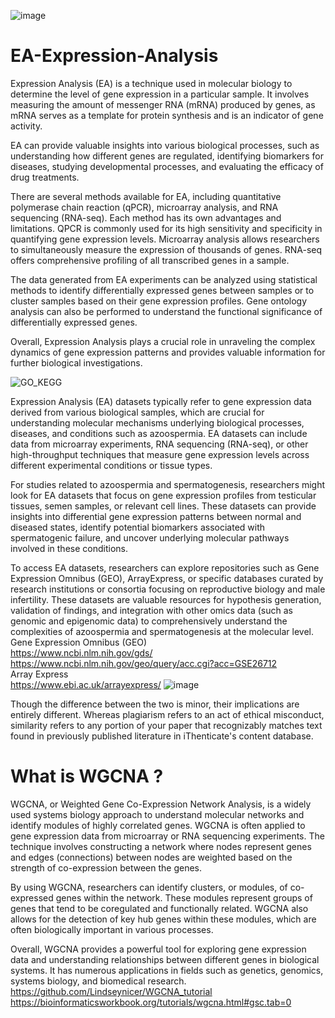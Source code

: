 ![image](https://github.com/Siamak-salimy/EA-Expression-Analysis-/assets/34867846/7a9656b1-a549-4cbf-821c-a93246748ab8) </br>
# EA-Expression-Analysis
Expression Analysis (EA) is a technique used in molecular biology to determine the level of gene expression in a particular sample. It involves measuring the amount of messenger RNA (mRNA) produced by genes, as mRNA serves as a template for protein synthesis and is an indicator of gene activity.

EA can provide valuable insights into various biological processes, such as understanding how different genes are regulated, identifying biomarkers for diseases, studying developmental processes, and evaluating the efficacy of drug treatments.

There are several methods available for EA, including quantitative polymerase chain reaction (qPCR), microarray analysis, and RNA sequencing (RNA-seq). Each method has its own advantages and limitations. QPCR is commonly used for its high sensitivity and specificity in quantifying gene expression levels. Microarray analysis allows researchers to simultaneously measure the expression of thousands of genes. RNA-seq offers comprehensive profiling of all transcribed genes in a sample.

The data generated from EA experiments can be analyzed using statistical methods to identify differentially expressed genes between samples or to cluster samples based on their gene expression profiles. Gene ontology analysis can also be performed to understand the functional significance of differentially expressed genes.

Overall, Expression Analysis plays a crucial role in unraveling the complex dynamics of gene expression patterns and provides valuable information for further biological investigations.

![GO_KEGG](https://github.com/Siamak-salimy/EA-Expression-Analysis-/assets/34867846/c6d713c7-5caf-4879-a1f1-53da401a175f)

Expression Analysis (EA) datasets typically refer to gene expression data derived from various biological samples, which are crucial for understanding molecular mechanisms underlying biological processes, diseases, and conditions such as azoospermia. EA datasets can include data from microarray experiments, RNA sequencing (RNA-seq), or other high-throughput techniques that measure gene expression levels across different experimental conditions or tissue types.

For studies related to azoospermia and spermatogenesis, researchers might look for EA datasets that focus on gene expression profiles from testicular tissues, semen samples, or relevant cell lines. These datasets can provide insights into differential gene expression patterns between normal and diseased states, identify potential biomarkers associated with spermatogenic failure, and uncover underlying molecular pathways involved in these conditions.

To access EA datasets, researchers can explore repositories such as Gene Expression Omnibus (GEO), ArrayExpress, or specific databases curated by research institutions or consortia focusing on reproductive biology and male infertility. These datasets are valuable resources for hypothesis generation, validation of findings, and integration with other omics data (such as genomic and epigenomic data) to comprehensively understand the complexities of azoospermia and spermatogenesis at the molecular level.</br>
Gene Expression Omnibus (GEO) </br>
https://www.ncbi.nlm.nih.gov/gds/</br>
https://www.ncbi.nlm.nih.gov/geo/query/acc.cgi?acc=GSE26712</br>
Array Express</br>
https://www.ebi.ac.uk/arrayexpress/
![image](https://github.com/Siamak-salimy/EA-Expression-Analysis-/assets/34867846/5163c363-5fcc-4f78-9e17-da5f46651464)

Though the difference between the two is minor, their implications are entirely different. Whereas plagiarism refers to an act of ethical misconduct, similarity refers to any portion of your paper that recognizably matches text found in previously published literature in iThenticate's content database.


# What is WGCNA ? </br>
WGCNA, or Weighted Gene Co-Expression Network Analysis, is a widely used systems biology approach to understand molecular networks and identify modules of highly correlated genes. WGCNA is often applied to gene expression data from microarray or RNA sequencing experiments. The technique involves constructing a network where nodes represent genes and edges (connections) between nodes are weighted based on the strength of co-expression between the genes.

By using WGCNA, researchers can identify clusters, or modules, of co-expressed genes within the network. These modules represent groups of genes that tend to be coregulated and functionally related. WGCNA also allows for the detection of key hub genes within these modules, which are often biologically important in various processes.

Overall, WGCNA provides a powerful tool for exploring gene expression data and understanding relationships between different genes in biological systems. It has numerous applications in fields such as genetics, genomics, systems biology, and biomedical research.</br>
https://github.com/Lindseynicer/WGCNA_tutorial</br>
https://bioinformaticsworkbook.org/tutorials/wgcna.html#gsc.tab=0
